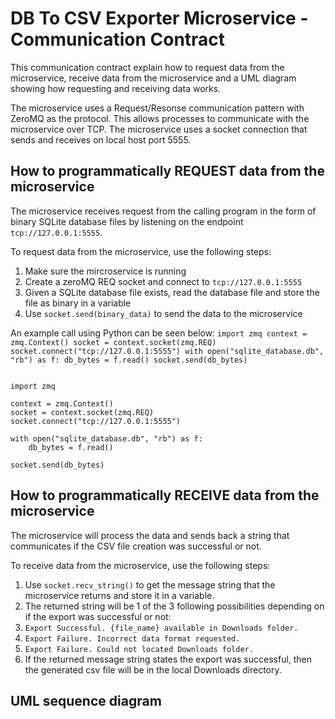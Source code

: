 # DB To CSV Exporter Microservice - Communication Contract

This communication contract explain how to request data from the microservice, receive data from the microservice and a UML diagram showing how requesting and receiving data works.

The microservice uses a Request/Resonse communication pattern with ZeroMQ as the protocol. This allows processes to communicate with the microservice over TCP. The microservice uses a socket connection that sends and receives on local host port 5555.

## How to programmatically REQUEST data from the microservice
The microservice receives request from the calling program in the form of binary SQLite database files by listening on the endpoint `tcp://127.0.0.1:5555`.

To request data from the microservice, use the following steps:
1. Make sure the mircroservice is running
2. Create a zeroMQ REQ socket and connect to `tcp://127.0.0.1:5555`
3. Given a SQLite database file exists, read the database file and store the file as binary in a variable
4. Use `socket.send(binary_data)` to send the data to the microservice

An example call using Python can be seen below:
`import zmq
context = zmq.Context()
socket = context.socket(zmq.REQ)
socket.connect("tcp://127.0.0.1:5555")
with open("sqlite_database.db", "rb") as f:
    db_bytes = f.read()
socket.send(db_bytes)`

<pre lang="python"><code>
import zmq
    
context = zmq.Context()
socket = context.socket(zmq.REQ)
socket.connect("tcp://127.0.0.1:5555")
    
with open("sqlite_database.db", "rb") as f:
    db_bytes = f.read()
    
socket.send(db_bytes)
</code></pre>


## How to programmatically RECEIVE data from the microservice
The microservice will process the data and sends back a string that communicates if the CSV file creation was successful or not.

To receive data from the microservice, use the following steps:
1. Use `socket.recv_string()` to get the message string that the microservice returns and store it in a variable.
2. The returned string will be 1 of the 3 following possibilities depending on if the export was successful or not:
  1. `Export Successful. {file_name} available in Downloads folder.`
  2. `Export Failure. Incorrect data format requested.`
  3. `Export Failure. Could not located Downloads folder.`
3. If the returned message string states the export was successful, then the generated csv file will be in the local Downloads directory.

## UML sequence diagram 
